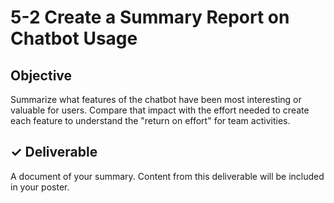 # 5-2 Create a Summary Report on Chatbot Usage

## Objective

Summarize what features of the chatbot have been most interesting or valuable for users. Compare that impact with the effort needed to create each feature to understand the "return on effort" for team activities.

## ✓ Deliverable

A document of your summary. Content from this deliverable will be included in your poster.

